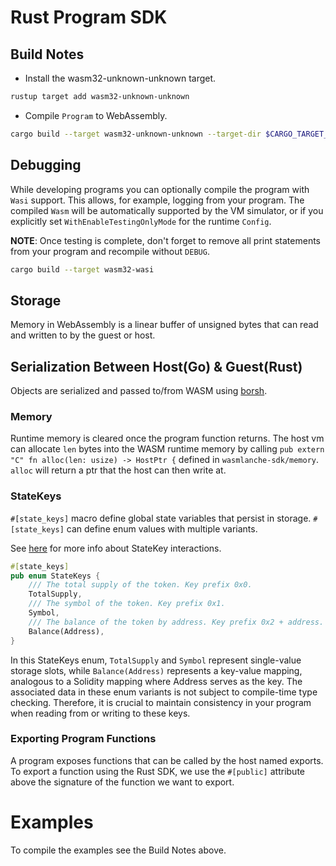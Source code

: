# Rust Program SDK

## Build Notes

- Install the wasm32-unknown-unknown target.

```sh
rustup target add wasm32-unknown-unknown
```

- Compile `Program` to WebAssembly.

```sh
cargo build --target wasm32-unknown-unknown --target-dir $CARGO_TARGET_DIR --release
```

## Debugging

While developing programs you can optionally compile the program with `Wasi`
support. This allows, for example, logging from your program. The compiled
`Wasm` will be automatically supported by the VM simulator, or if you explicitly
set `WithEnableTestingOnlyMode` for the runtime `Config`.

**NOTE**: Once testing is complete, don't forget to remove all print statements
from your program and recompile without `DEBUG`.

```sh
cargo build --target wasm32-wasi
```

## Storage

Memory in WebAssembly is a linear buffer of unsigned bytes that can read and written to by the guest or host.

## Serialization Between Host(Go) & Guest(Rust)

Objects are serialized and passed to/from WASM using [borsh](https://github.com/near/borsh).

### Memory

Runtime memory is cleared once the program function returns. The host vm can allocate `len` bytes into the WASM runtime memory by calling `pub extern "C" fn alloc(len: usize) -> HostPtr {` defined in `wasmlanche-sdk/memory`. `alloc` will return a ptr that the host can then write at.

### StateKeys

`#[state_keys]` macro define global state variables that persist in storage. `#[state_keys]` can define enum values with multiple variants.

See [here](https://github.com/ava-labs/hypersdk/blob/main/x/programs/test/programs/state_access/src/lib.rs) for more info about StateKey interactions.

```rust
#[state_keys]
pub enum StateKeys {
    /// The total supply of the token. Key prefix 0x0.
    TotalSupply,
    /// The symbol of the token. Key prefix 0x1.
    Symbol,
    /// The balance of the token by address. Key prefix 0x2 + address.
    Balance(Address),
}

```

In this StateKeys enum, `TotalSupply` and `Symbol` represent single-value storage slots, while `Balance(Address)` represents a key-value mapping, analogous to a Solidity mapping where Address serves as the key. The associated data in these enum variants is not subject to compile-time type checking. Therefore, it is crucial to maintain consistency in your program when reading from or writing to these keys.

### Exporting Program Functions

A program exposes functions that can be called by the host named exports. To
export a function using the Rust SDK, we use the `#[public]` attribute above the signature
of the function we want to export.

# Examples

To compile the examples see the Build Notes above.
